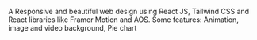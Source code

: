 A Responsive and beautiful web design using React JS, Tailwind CSS and React libraries like 
Framer Motion and AOS. Some features:
Animation,
image and video background,
Pie chart
